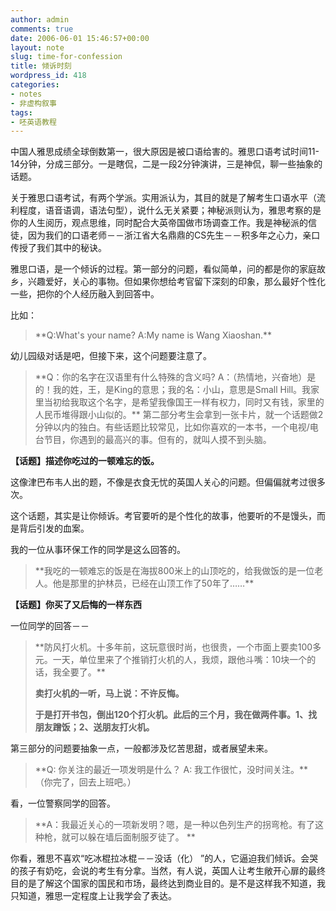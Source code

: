 ```yaml
---
author: admin
comments: true
date: 2006-06-01 15:46:57+00:00
layout: note
slug: time-for-confession
title: 倾诉时刻
wordpress_id: 418
categories:
- notes
- 非虚构叙事
tags:
- 呸英语教程
---
```


中国人雅思成绩全球倒数第一，很大原因是被口语给害的。雅思口语考试时间11-14分钟，分成三部分。一是瞎侃，二是一段2分钟演讲，三是神侃，聊一些抽象的话题。

关于雅思口语考试，有两个学派。实用派认为，其目的就是了解考生口语水平（流利程度，语音语调，语法句型），说什么无关紧要；神秘派则认为，雅思考察的是你的人生阅历，观点思维，同时配合大英帝国做市场调查工作。我是神秘派的信徒，因为我们的口语老师－－浙江省大名鼎鼎的CS先生－－积多年之心力，亲口传授了我们其中的秘诀。

雅思口语，是一个倾诉的过程。第一部分的问题，看似简单，问的都是你的家庭故乡，兴趣爱好，关心的事物。但如果你想给考官留下深刻的印象，那么最好个性化一些，把你的个人经历融入到回答中。

比如：





<blockquote>**Q:What's your name?
A:My name is Wang Xiaoshan.**</blockquote>





幼儿园级对话是吧，但接下来，这个问题要注意了。





<blockquote>**Q：你的名字在汉语里有什么特殊的含义吗?
A：（热情地，兴奋地）是的！我的姓，王，是King的意思；我的名：小山，意思是Small  Hill。我家里当初给我取这个名字，是希望我像国王一样有权力，同时又有钱，家里的人民币堆得跟小山似的。**
第二部分考生会拿到一张卡片，就一个话题做2分钟以内的独白。有些话题比较常见，比如你喜欢的一本书，一个电视/电台节目，你遇到的最高兴的事。但有的，就叫人摸不到头脑。
</blockquote>




**【话题】描述你吃过的一顿难忘的饭。**

这像津巴布韦人出的题，不像是衣食无忧的英国人关心的问题。但偏偏就考过很多次。

这个话题，其实是让你倾诉。考官要听的是个性化的故事，他要听的不是馒头，而是背后引发的血案。

我的一位从事环保工作的同学是这么回答的。





<blockquote>**我吃的一顿难忘的饭是在海拔800米上的山顶吃的，给我做饭的是一位老人。他是那里的护林员，已经在山顶工作了50年了……**</blockquote>





**【话题】你买了又后悔的一样东西**

一位同学的回答－－





<blockquote>**防风打火机。十多年前，这玩意很时尚，也很贵，一个市面上要卖100多元。一天，单位里来了个推销打火机的人，我烦，跟他斗嘴：10块一个的话，我全要了。**

**卖打火机的一听，马上说：不许反悔。**

**于是打开书包，倒出120个打火机。此后的三个月，我在做两件事。1、找朋友蹭饭；2、送朋友打火机。**</blockquote>





第三部分的问题要抽象一点，一般都涉及忆苦思甜，或者展望未来。





<blockquote>**Q: 你关注的最近一项发明是什么？
A: 我工作很忙，没时间关注。**（你完了，回去上班吧。）</blockquote>





看，一位警察同学的回答。





<blockquote>**A：我最近关心的一项新发明？嗯，是一种以色列生产的拐弯枪。有了这种枪，就可以躲在墙后面制服歹徒了。 **</blockquote>





你看，雅思不喜欢“吃冰棍拉冰棍－－没话（化） ”的人，它逼迫我们倾诉。会哭的孩子有奶吃，会说的考生有分拿。当然，有人说，英国人让考生敞开心扉的最终目的是了解这个国家的国民和市场，最终达到商业目的。是不是这样我不知道，我只知道，雅思一定程度上让我学会了表达。

